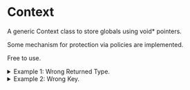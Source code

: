 # Context

A generic Context class to store globals using void* pointers.

Some mechanism for protection via policies are implemented.

Free to use.

<details><summary>Example 1: Wrong Returned Type.</summary>
<p>

#### We can hide anything, even code!

```cpp
   puts "Hello World"


using namespace DIM;
using namespace std;

int main()
{
	try
	{
		Context c;
		I n{10};
		c["Int"] = makePair(n);
		R r{10.12};
		c["Real64"] = makePair(r);
		S s{"Cucu"};
		c["String"] = makePair(s);

		cout << extract<I>(c, "Int", DIM_WHERE) << '\n';
		cout << extract<R>(c, "Real64", DIM_WHERE) << '\n';
		cout << extract<S>(c, "String", DIM_WHERE) << '\n';
		cout << extract<R>(c, "String", DIM_WHERE) << '\n';//Wrong type!
	}
	catch (const std::exception &e)
	{
		cout << "\n\n" << toS(e.what(), DIM_WHERE) << "\n\n";
	}
	catch (const DIM::Exception &e)
	{
		cout << "\n\n" << toS(e.what_, e.where_) << "\n\n";
	}
	return 0;
}
```
```
Output:
10
10.12
Cucu


EXCEPTION : "Key: 'String' assigned to a different type.", From: "main", file: "Main.cpp", line: 31.
```
</p>
</details>

<details><summary>Example 2: Wrong Key.</summary>
<p>

#### We can hide anything, even code!

```cpp
   puts "Hello World"


using namespace DIM;
using namespace std;

int main()
{
	try
	{
		Context c;
		I n{10};
		c["Int"] = makePair(n);
		R r{10.12};
		c["Real64"] = makePair(r);
		S s{"Cucu"};
		c["String"] = makePair(s);

		cout << extract<I>(c, "Int", DIM_WHERE) << '\n';
		cout << extract<R>(c, "Real64", DIM_WHERE) << '\n';
		cout << extract<S>(c, "String", DIM_WHERE) << '\n';
		cout << extract<S>(c, "WrongKey", DIM_WHERE) << '\n';//Wrong key!		
	}
	catch (const std::exception &e)
	{
		cout << "\n\n" << toS(e.what(), DIM_WHERE) << "\n\n";
	}
	catch (const DIM::Exception &e)
	{
		cout << "\n\n" << toS(e.what_, e.where_) << "\n\n";
	}
	return 0;
}
```
```
10
10.12
Cucu


EXCEPTION : "Key: 'WrongKey' not found in context.", From: "main", file: "Main.cpp", line: 30.
```
</p>
</details>